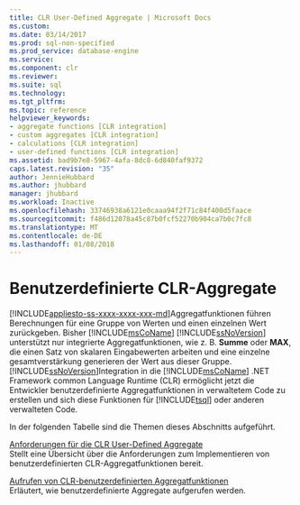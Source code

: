 ```yaml
---
title: CLR User-Defined Aggregate | Microsoft Docs
ms.custom: 
ms.date: 03/14/2017
ms.prod: sql-non-specified
ms.prod_service: database-engine
ms.service: 
ms.component: clr
ms.reviewer: 
ms.suite: sql
ms.technology: 
ms.tgt_pltfrm: 
ms.topic: reference
helpviewer_keywords:
- aggregate functions [CLR integration]
- custom aggregates [CLR integration]
- calculations [CLR integration]
- user-defined functions [CLR integration]
ms.assetid: bad9b7e8-5967-4afa-8dc8-6d840faf9372
caps.latest.revision: "35"
author: JennieHubbard
ms.author: jhubbard
manager: jhubbard
ms.workload: Inactive
ms.openlocfilehash: 33746938a6121e0caaa94f2f71c84f400d5faace
ms.sourcegitcommit: f486d12078a45c87b0fcf52270b904ca7b0c7fc8
ms.translationtype: MT
ms.contentlocale: de-DE
ms.lasthandoff: 01/08/2018
---
```

# <a name="clr-user-defined-aggregates"></a>Benutzerdefinierte CLR-Aggregate
[!INCLUDE[appliesto-ss-xxxx-xxxx-xxx-md](../../includes/appliesto-ss-xxxx-xxxx-xxx-md.md)]Aggregatfunktionen führen Berechnungen für eine Gruppe von Werten und einen einzelnen Wert zurückgeben. Bisher [!INCLUDE[msCoName](../../includes/msconame-md.md)] [!INCLUDE[ssNoVersion](../../includes/ssnoversion-md.md)] unterstützt nur integrierte Aggregatfunktionen, wie z. B. **Summe** oder **MAX**, die einen Satz von skalaren Eingabewerten arbeiten und eine einzelne gesamtverstärkung generieren der Wert aus dieser Gruppe. [!INCLUDE[ssNoVersion](../../includes/ssnoversion-md.md)]Integration in die [!INCLUDE[msCoName](../../includes/msconame-md.md)] .NET Framework common Language Runtime (CLR) ermöglicht jetzt die Entwickler benutzerdefinierte Aggregatfunktionen in verwaltetem Code zu erstellen und sich diese Funktionen für [!INCLUDE[tsql](../../includes/tsql-md.md)] oder anderen verwalteten Code.  
  
 In der folgenden Tabelle sind die Themen dieses Abschnitts aufgeführt.  
  
 [Anforderungen für die CLR User-Defined Aggregate](../../relational-databases/clr-integration-database-objects-user-defined-functions/clr-user-defined-aggregates-requirements.md)  
 Stellt eine Übersicht über die Anforderungen zum Implementieren von benutzerdefinierten CLR-Aggregatfunktionen bereit.  
  
 [Aufrufen von CLR-benutzerdefinierten Aggregatfunktionen](../../relational-databases/clr-integration-database-objects-user-defined-functions/clr-user-defined-aggregate-invoking-functions.md)  
 Erläutert, wie benutzerdefinierte Aggregate aufgerufen werden.  
  
  
